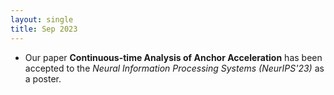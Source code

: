 ```yaml
---
layout: single
title: Sep 2023
---
```



- Our paper **Continuous-time Analysis of Anchor Acceleration**
has been accepted to the _Neural Information Processing Systems (NeurIPS'23)_ as a poster.

